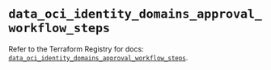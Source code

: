 # `data_oci_identity_domains_approval_workflow_steps`

Refer to the Terraform Registry for docs: [`data_oci_identity_domains_approval_workflow_steps`](https://registry.terraform.io/providers/hashicorp/oci/7.19.0/docs/data-sources/identity_domains_approval_workflow_steps).
